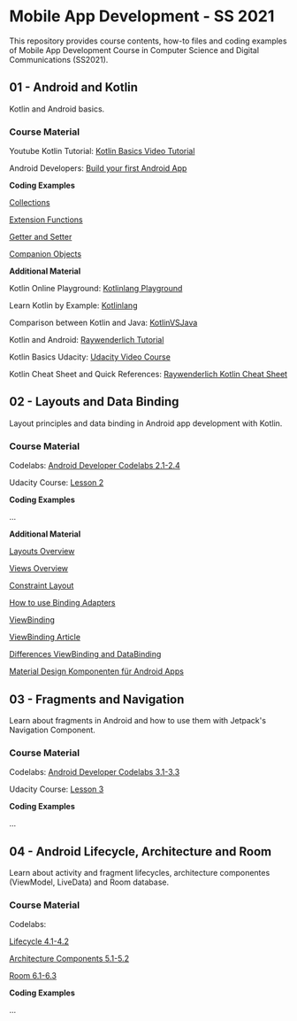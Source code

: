 
# Mobile App Development - SS 2021 #

This repository provides course contents, how-to files and coding examples of Mobile App Development Course in Computer Science and Digital Communications (SS2021).


## 01 - Android and Kotlin ##

Kotlin and Android basics.

### Course Material ###

Youtube Kotlin Tutorial: [Kotlin Basics Video Tutorial](https://www.youtube.com/playlist?list=PLNmsVeXQZj7rylgyThgUldHG8KE6Nbc1O)

Android Developers: [Build your first Android App](https://developer.android.com/training/basics/firstapp)

**Coding Examples**

[Collections](https://github.com/leonardo1710/mad_course_ss21/tree/main/01Kotlin_AndroidBasics/KotlinBasics/src/main/kotlin/kotlincollections)

[Extension Functions](https://github.com/leonardo1710/mad_course_ss21/tree/main/01Kotlin_AndroidBasics/KotlinBasics/src/main/kotlin/kotlin_extension_functions)

[Getter and Setter](https://github.com/leonardo1710/mad_course_ss21/tree/main/01Kotlin_AndroidBasics/KotlinBasics/src/main/kotlin/kotlin_getter_setter)

[Companion Objects](https://github.com/leonardo1710/mad_course_ss21/tree/main/01Kotlin_AndroidBasics/KotlinBasics/src/main/kotlin/kotlin_companion_objects)

**Additional Material**

Kotlin Online Playground: [Kotlinlang Playground](https://play.kotlinlang.org/)

Learn Kotlin by Example: [Kotlinlang](https://play.kotlinlang.org/byExample)

Comparison between Kotlin and Java: [KotlinVSJava](https://www.kotlinvsjava.com/)

Kotlin and Android: [Raywenderlich Tutorial](https://www.raywenderlich.com/1144981-kotlin-for-android-an-introduction#toc-anchor-001)

Kotlin Basics Udacity: [Udacity Video Course](https://www.udacity.com/course/kotlin-bootcamp-for-programmers--ud9011)

Kotlin Cheat Sheet and Quick References: [Raywenderlich Kotlin Cheat Sheet](https://koenig-media.raywenderlich.com/uploads/2019/11/RW-Kotlin-Cheatsheet-1.1.pdf)

## 02 - Layouts and Data Binding ##
Layout principles and data binding in Android app development with Kotlin.

### Course Material ###

Codelabs: [Android Developer Codelabs 2.1-2.4](https://developer.android.com/courses/kotlin-android-fundamentals/toc#lesson_2_layouts)

Udacity Course: [Lesson 2](https://classroom.udacity.com/courses/ud9012)

**Coding Examples**

...

**Additional Material**

[Layouts Overview](https://developer.android.com/guide/topics/ui/declaring-layout)

[Views Overview](https://github.com/codepath/android_guides/wiki/Constructing-View-Layouts)

[Constraint Layout](https://constraintlayout.com/basics/create_chains.html)

[How to use Binding Adapters](https://developer.android.com/topic/libraries/data-binding/binding-adapters)

[ViewBinding](https://developer.android.com/topic/libraries/view-binding)

[ViewBinding Article](https://medium.com/google-developer-experts/exploring-view-binding-on-android-44e57ba11635)

[Differences ViewBinding and DataBinding](https://proandroiddev.com/new-in-android-viewbindings-the-difference-from-databinding-library-bef5945baf5e)

[Material Design Komponenten für Android Apps](https://www.material.io/components)


## 03 - Fragments and Navigation ##

Learn about fragments in Android and how to use them with Jetpack's Navigation Component.

### Course Material ###

Codelabs: [Android Developer Codelabs 3.1-3.3](https://developer.android.com/courses/kotlin-android-fundamentals/toc#lesson_3_navigation)

Udacity Course: [Lesson 3](https://classroom.udacity.com/courses/ud9012)

**Coding Examples**

...

## 04 - Android Lifecycle, Architecture and Room ##

Learn about activity and fragment lifecycles, architecture componentes (ViewModel, LiveData) and Room database.

### Course Material ###
Codelabs: 

[Lifecycle 4.1-4.2](https://developer.android.com/courses/kotlin-android-fundamentals/toc#lesson_4_activity_and_fragment_lifecycles)

[Architecture Components 5.1-5.2](https://developer.android.com/courses/kotlin-android-fundamentals/toc#lesson_5_architecture_components)

[Room 6.1-6.3](https://developer.android.com/courses/kotlin-android-fundamentals/toc#lesson_6_room_database_and_coroutines)

**Coding Examples**

...


